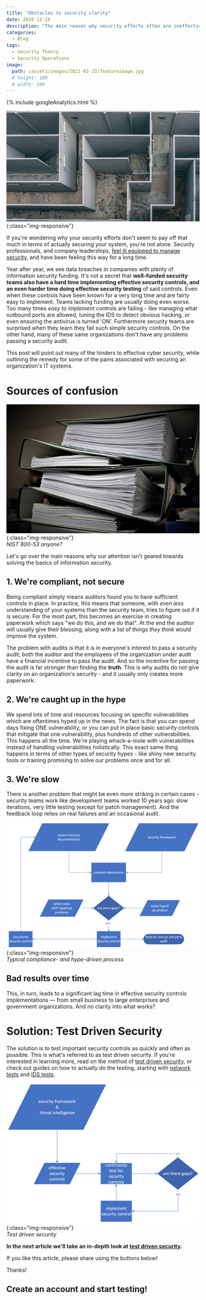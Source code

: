 ```yaml
---
title: "Obstacles to security clarity"
date: 2020-12-18
description: "The main reason why security efforts often are ineffective and expensive"
categories:
  - Blog
tags:
  - Security Theory
  - Security Operations
image:
  path: /assets/images/2021-02-23/featureimage.jpg
  # height: 100
  # width: 100
---
```

<!-- Google analytics -->
{% include googleAnalytics.html %}
<!-- leadfeeder analytics -->
<!-- {% include leadfeederAnalytics.html %} -->

![compliance](/assets/images/2021-02-23/featureimage.jpg){:class="img-responsive"}  

If you're wondering why your security efforts don't seem to pay off that much in terms of actually securing your system, you're not alone. Security professionals, and company leaderships, [feel ill equipped to manage security](https://www.isc2.org/-/media/B7E003F79E1D4043A0E74A57D5B6F33E.ashx), and have been feeling this way for a long time. 

<!-- ## Data breaches everywhere -->
Year after year, we see data breaches in companies with plenty of information security funding. It's not a secret that **well-funded security teams also have a hard time implementing effective security controls, and an even harder time doing effective security testing** of said controls. Even when these controls have been known for a very long time and are fairly easy to implement. Teams lacking funding are usually doing even worse. Too many times *easy to implement* controls are failing - like managing what outbound ports are allowed, tuning the IDS to detect obvious hacking, or even ensuring the antivirus is turned 'ON'. Furthermore security teams are surprised when they learn they fail such simple security controls. On the other hand, many of these same organizations don't have any problems passing a security audit.

<!-- Why are there breaches in companies that have great security tools, funding, and pass security compliance audits year after year? -->

This post will point out many of the hinders to effective cyber security, while outlining the remedy for some of the pains associated with securing an organization's IT systems.

# Sources of confusion
![compliance](/assets/images/2021-02-23/paper-stack.jpg){:class="img-responsive"}  
*NIST 800-53 anyone?*

Let's go over the main reasons why our attention isn't geared towards solving the basics of information security.

## 1. We're compliant, not secure
Being compliant simply means auditors found you to have sufficient controls in place. In practice, this means that someone, with *even less* understanding of your systems than the security team, tries to figure out if it is secure. For the most part, this becomes an exercise in creating paperwork which says "we do this, and we do that". At the end the auditor will usually give their blessing, along with a list of things *they think* would improve the system. 

The problem with audits is that it is in everyone's interest to pass a security audit; both the auditor and the employees of the organization under audit have a financial incentive to pass the audit. And so the incentive for passing the audit is far stronger than finding the **truth**. This is why audits do not give clarity on an organization's security - and it usually only creates more paperwork.

## 2. We're caught up in the hype
We spend lots of time and resources focusing on specific vulnerabilities which are oftentimes hyped up in the news. The fact is that you can spend days fixing ONE vulnerability, or you can put in place basic security controls that mitigate that one vulnerability, plus hundreds of other vulnerabilities. This happens all the time. We're playing whack-a-mole with vulnerabilities instead of handling vulnerabilities holistically. This exact same thing happens in terms of other types of security hypes - like shiny new security tools or training promising to solve our problems once and for all. 

## 3. We're slow
There is another problem that might be even more striking in certain cases - security teams work like development teams worked 10 years ago: slow iterations, very little testing (except for patch management). And the feedback loop relies on real failures and an occasional audit.

![compliance and hype driven process](/assets/images/2021-03-01/static-security.png){:class="img-responsive"}  
*Typical compliance- and hype-driven process*

## Bad results over time
This, in turn, leads to a significant lag time in effective security controls implementations — from small business to large enterprises and government organizations. And no clarity into what works?

# Solution: Test Driven Security
The solution is to test important security controls as quickly and often as possible. This is what's referred to as test driven security. If you're interested in learning more, read on the method of [test driven security](https://www.securiful.com/blog/why-test-driven-security/), or check out guides on how to actually do the testing, starting with [network tests](https://www.securiful.com/blog/network-security-tests-guide/) and [IDS tests](https://www.securiful.com/blog/intrusion-detection-tests-guide/).

![test driven security](/assets/images/2021-03-01/test-driven-security.png){:class="img-responsive"}  
*Test driven security*

**In the next article we'll take an in-depth look at [test driven security](https://www.securiful.com/blog/test-driven-security/).**

If you like this article, please share using the buttons below!

Thanks!

## Create an account and start testing!  
<script charset="utf-8" type="text/javascript" src="//js.hsforms.net/forms/shell.js"></script>
<script>
  hbspt.forms.create({
	portalId: "8898112",
	formId: "2b1cfdb3-6618-4dd8-86e4-4786274c0d38"
});
</script>

[create account]: #create-an-account-and-start-testing